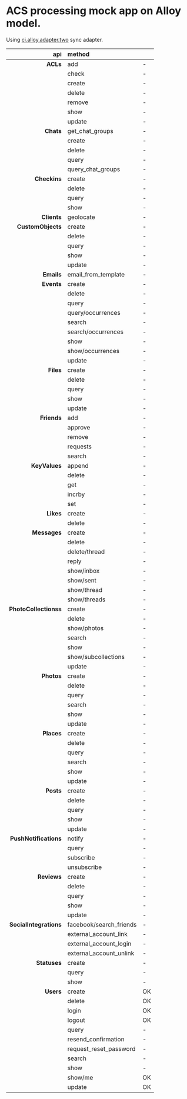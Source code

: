 ACS processing mock app on Alloy model.
===
Using [ci.alloy.adapter.two](https://github.com/aaronksaunders/ci.alloy.adapter.two) sync adapter.


| api | method | |
|-------:|:------|:-----| 
| **ACLs** | add | - |
| | check | - |
| | create | - |
| | delete | - |
| | remove | - |
| | show | - |
| | update | - |
| **Chats** | get_chat_groups | - |
| | create | - |
| | delete | - |
| | query | - |
| | query_chat_groups | - |
| **Checkins** | create | - |
| | delete | - |
| | query | - |
| | show | - |
| **Clients** | geolocate | - |
| **CustomObjects** | create | - |
| | delete | - |
| | query | - |
| | show | - |
| | update | - |
| **Emails** | email_from_template | - |
| **Events** | create | - |
| | delete | - |
| | query | - |
| | query/occurrences | - |
| | search | - |
| | search/occurrences | - |
| | show | - |
| | show/occurrences | - |
| | update | - |
| **Files** | create | - |
| | delete | - |
| | query | - |
| | show | - |
| | update | - |
| **Friends** | add | - |
| | approve | - |
| | remove | - |
| | requests | - |
| | search | - |
| **KeyValues** | append | - |
| | delete | - |
| | get | - |
| | incrby | - |
| | set | - |
| **Likes** | create | - |
| | delete | - |
| **Messages** | create | - |
| | delete | - |
| | delete/thread | - |
| | reply | - |
| | show/inbox | - |
| | show/sent | - |
| | show/thread | - |
| | show/threads | - |
| **PhotoCollectionss** | create | - |
| | delete | - |
| | show/photos | - |
| | search | - |
| | show | - |
| | show/subcollections | - |
| | update | - |
| **Photos** | create | - |
| | delete | - |
| | query | - |
| | search | - |
| | show | - |
| | update | - |
| **Places** | create | - |
| | delete | - |
| | query | - |
| | search | - |
| | show | - |
| | update | - |
| **Posts** | create | - |
| | delete | - |
| | query | - |
| | show | - |
| | update | - |
| **PushNotifications** | notify | - |
| | query | - |
| | subscribe | - |
| | unsubscribe | - |
| **Reviews** | create | - |
| | delete | - |
| | query | - |
| | show | - |
| | update | - |
| **SocialIntegrations** | facebook/search_friends | - |
| | external_account_link | - |
| | external_account_login | - |
| | external_account_unlink | - |
| **Statuses** | create | - |
| | query | - |
| | show | - |
| **Users** | create | OK |
| | delete | OK |
| | login | OK |
| | logout | OK |
| | query | - |
| | resend_confirmation | - |
| | request_reset_password | - |
| | search | - |
| | show | - |
| | show/me | OK |
| | update | OK |
